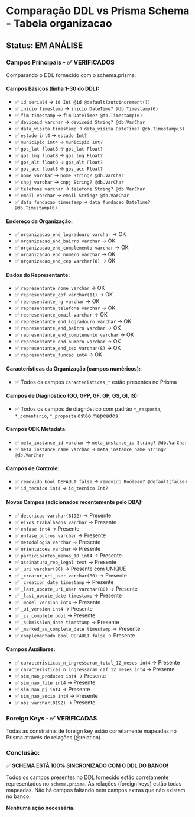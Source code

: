 # Comparação DDL vs Prisma Schema - Tabela organizacao

## Status: EM ANÁLISE

### Campos Principais - ✅ VERIFICADOS

Comparando o DDL fornecido com o schema.prisma:

#### Campos Básicos (linha 1-30 do DDL):
- ✅ `id serial4` → `id Int @id @default(autoincrement())`
- ✅ `inicio timestamp` → `inicio DateTime? @db.Timestamp(6)`
- ✅ `fim timestamp` → `fim DateTime? @db.Timestamp(6)`
- ✅ `deviceid varchar` → `deviceid String? @db.VarChar`
- ✅ `data_visita timestamp` → `data_visita DateTime? @db.Timestamp(6)`
- ✅ `estado int4` → `estado Int?`
- ✅ `municipio int4` → `municipio Int?`
- ✅ `gps_lat float8` → `gps_lat Float?`
- ✅ `gps_lng float8` → `gps_lng Float?`
- ✅ `gps_alt float8` → `gps_alt Float?`
- ✅ `gps_acc float8` → `gps_acc Float?`
- ✅ `nome varchar` → `nome String? @db.VarChar`
- ✅ `cnpj varchar` → `cnpj String? @db.VarChar`
- ✅ `telefone varchar` → `telefone String? @db.VarChar`
- ✅ `email varchar` → `email String? @db.VarChar`
- ✅ `data_fundacao timestamp` → `data_fundacao DateTime? @db.Timestamp(6)`

#### Endereço da Organização:
- ✅ `organizacao_end_logradouro varchar` → OK
- ✅ `organizacao_end_bairro varchar` → OK
- ✅ `organizacao_end_complemento varchar` → OK
- ✅ `organizacao_end_numero varchar` → OK
- ✅ `organizacao_end_cep varchar(8)` → OK

#### Dados do Representante:
- ✅ `representante_nome varchar` → OK
- ✅ `representante_cpf varchar(11)` → OK
- ✅ `representante_rg varchar` → OK
- ✅ `representante_telefone varchar` → OK
- ✅ `representante_email varchar` → OK
- ✅ `representante_end_logradouro varchar` → OK
- ✅ `representante_end_bairro varchar` → OK
- ✅ `representante_end_complemento varchar` → OK
- ✅ `representante_end_numero varchar` → OK
- ✅ `representante_end_cep varchar(8)` → OK
- ✅ `representante_funcao int4` → OK

#### Características da Organização (campos numéricos):
- ✅ Todos os campos `caracteristicas_*` estão presentes no Prisma

#### Campos de Diagnóstico (GO, GPP, GF, GP, GS, GI, IS):
- ✅ Todos os campos de diagnóstico com padrão `*_resposta`, `*_comentario`, `*_proposta` estão mapeados

#### Campos ODK Metadata:
- ✅ `meta_instance_id varchar` → `meta_instance_id String? @db.VarChar`
- ✅ `meta_instance_name varchar` → `meta_instance_name String? @db.VarChar`

#### Campos de Controle:
- ✅ `removido bool DEFAULT false` → `removido Boolean? @default(false)`
- ✅ `id_tecnico int4` → `id_tecnico Int?`

#### Novos Campos (adicionados recentemente pelo DBA):
- ✅ `descricao varchar(8192)` → Presente
- ✅ `eixos_trabalhados varchar` → Presente
- ✅ `enfase int4` → Presente
- ✅ `enfase_outros varchar` → Presente
- ✅ `metodologia varchar` → Presente
- ✅ `orientacoes varchar` → Presente
- ✅ `participantes_menos_10 int4` → Presente
- ✅ `assinatura_rep_legal text` → Presente
- ✅ `_uri varchar(80)` → Presente com UNIQUE
- ✅ `_creator_uri_user varchar(80)` → Presente
- ✅ `_creation_date timestamp` → Presente
- ✅ `_last_update_uri_user varchar(80)` → Presente
- ✅ `_last_update_date timestamp` → Presente
- ✅ `_model_version int4` → Presente
- ✅ `_ui_version int4` → Presente
- ✅ `_is_complete bool` → Presente
- ✅ `_submission_date timestamp` → Presente
- ✅ `_marked_as_complete_date timestamp` → Presente
- ✅ `complementado bool DEFAULT false` → Presente

#### Campos Auxiliares:
- ✅ `caracteristicas_n_ingressaram_total_12_meses int4` → Presente
- ✅ `caracteristicas_n_ingressaram_caf_12_meses int4` → Presente
- ✅ `sim_nao_producao int4` → Presente
- ✅ `sim_nao_file int4` → Presente
- ✅ `sim_nao_pj int4` → Presente
- ✅ `sim_nao_socio int4` → Presente
- ✅ `obs varchar(8192)` → Presente

### Foreign Keys - ✅ VERIFICADAS

Todas as constraints de foreign key estão corretamente mapeadas no Prisma através de relações (@relation).

### Conclusão:

✅ **SCHEMA ESTÁ 100% SINCRONIZADO COM O DDL DO BANCO!**

Todos os campos presentes no DDL fornecido estão corretamente representados no `schema.prisma`. As relações (foreign keys) estão todas mapeadas. Não há campos faltando nem campos extras que não existam no banco.

**Nenhuma ação necessária.**



